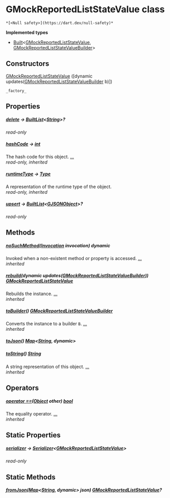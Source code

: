 


# GMockReportedListStateValue class






    *[<Null safety>](https://dart.dev/null-safety)*






**Implemented types**

- [Built](https://pub.dev/documentation/built_value/8.2.0/built_value/Built-class.html)&lt;[GMockReportedListStateValue](../third_party_yonomi_graphql_schema_schema.docs.schema.gql/GMockReportedListStateValue-class.md), [GMockReportedListStateValueBuilder](../third_party_yonomi_graphql_schema_schema.docs.schema.gql/GMockReportedListStateValueBuilder-class.md)>





## Constructors

[GMockReportedListStateValue](../third_party_yonomi_graphql_schema_schema.docs.schema.gql/GMockReportedListStateValue/GMockReportedListStateValue.md) ([dynamic updates([GMockReportedListStateValueBuilder](../third_party_yonomi_graphql_schema_schema.docs.schema.gql/GMockReportedListStateValueBuilder-class.md) b)])

    _factory_


## Properties

##### [delete](../third_party_yonomi_graphql_schema_schema.docs.schema.gql/GMockReportedListStateValue/delete.md) &#8594; [BuiltList](https://pub.dev/documentation/built_collection/5.1.1/built_collection/BuiltList-class.html)&lt;[String](https://api.flutter.dev/flutter/dart-core/String-class.html)>?



   
_read-only_



##### [hashCode](https://api.flutter.dev/flutter/dart-core/Object/hashCode.html) &#8594; [int](https://api.flutter.dev/flutter/dart-core/int-class.html)



The hash code for this object. [...](https://api.flutter.dev/flutter/dart-core/Object/hashCode.html)  
_read-only, inherited_



##### [runtimeType](https://api.flutter.dev/flutter/dart-core/Object/runtimeType.html) &#8594; [Type](https://api.flutter.dev/flutter/dart-core/Type-class.html)



A representation of the runtime type of the object.   
_read-only, inherited_



##### [upsert](../third_party_yonomi_graphql_schema_schema.docs.schema.gql/GMockReportedListStateValue/upsert.md) &#8594; [BuiltList](https://pub.dev/documentation/built_collection/5.1.1/built_collection/BuiltList-class.html)&lt;[GJSONObject](../third_party_yonomi_graphql_schema_schema.docs.schema.gql/GJSONObject-class.md)>?



   
_read-only_




## Methods

##### [noSuchMethod](https://api.flutter.dev/flutter/dart-core/Object/noSuchMethod.html)([Invocation](https://api.flutter.dev/flutter/dart-core/Invocation-class.html) invocation) dynamic



Invoked when a non-existent method or property is accessed. [...](https://api.flutter.dev/flutter/dart-core/Object/noSuchMethod.html)  
_inherited_



##### [rebuild](https://pub.dev/documentation/built_value/8.2.0/built_value/Built/rebuild.html)(dynamic updates([GMockReportedListStateValueBuilder](../third_party_yonomi_graphql_schema_schema.docs.schema.gql/GMockReportedListStateValueBuilder-class.md))) [GMockReportedListStateValue](../third_party_yonomi_graphql_schema_schema.docs.schema.gql/GMockReportedListStateValue-class.md)



Rebuilds the instance. [...](https://pub.dev/documentation/built_value/8.2.0/built_value/Built/rebuild.html)  
_inherited_



##### [toBuilder](https://pub.dev/documentation/built_value/8.2.0/built_value/Built/toBuilder.html)() [GMockReportedListStateValueBuilder](../third_party_yonomi_graphql_schema_schema.docs.schema.gql/GMockReportedListStateValueBuilder-class.md)



Converts the instance to a builder <code>B</code>. [...](https://pub.dev/documentation/built_value/8.2.0/built_value/Built/toBuilder.html)  
_inherited_



##### [toJson](../third_party_yonomi_graphql_schema_schema.docs.schema.gql/GMockReportedListStateValue/toJson.md)() [Map](https://api.flutter.dev/flutter/dart-core/Map-class.html)&lt;[String](https://api.flutter.dev/flutter/dart-core/String-class.html), dynamic>



   




##### [toString](https://api.flutter.dev/flutter/dart-core/Object/toString.html)() [String](https://api.flutter.dev/flutter/dart-core/String-class.html)



A string representation of this object. [...](https://api.flutter.dev/flutter/dart-core/Object/toString.html)  
_inherited_




## Operators

##### [operator ==](https://api.flutter.dev/flutter/dart-core/Object/operator_equals.html)([Object](https://api.flutter.dev/flutter/dart-core/Object-class.html) other) [bool](https://api.flutter.dev/flutter/dart-core/bool-class.html)



The equality operator. [...](https://api.flutter.dev/flutter/dart-core/Object/operator_equals.html)  
_inherited_




## Static Properties

##### [serializer](../third_party_yonomi_graphql_schema_schema.docs.schema.gql/GMockReportedListStateValue/serializer.md) &#8594; [Serializer](https://pub.dev/documentation/built_value/8.2.0/serializer/Serializer-class.html)&lt;[GMockReportedListStateValue](../third_party_yonomi_graphql_schema_schema.docs.schema.gql/GMockReportedListStateValue-class.md)>



   
_read-only_




## Static Methods

##### [fromJson](../third_party_yonomi_graphql_schema_schema.docs.schema.gql/GMockReportedListStateValue/fromJson.md)([Map](https://api.flutter.dev/flutter/dart-core/Map-class.html)&lt;[String](https://api.flutter.dev/flutter/dart-core/String-class.html), dynamic> json) [GMockReportedListStateValue](../third_party_yonomi_graphql_schema_schema.docs.schema.gql/GMockReportedListStateValue-class.md)?



   










